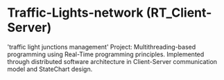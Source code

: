 # Traffic-Lights-network (RT_Client-Server)
'traffic light junctions management' Project:
Multithreading-based programming using Real-Time programming principles. 
Implemented through distributed software architecture in Client-Server communication model and StateChart design.
